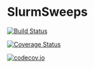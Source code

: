 # SlurmSweeps

[![Build Status](https://travis-ci.org/jagot/SlurmSweeps.jl.svg?branch=master)](https://travis-ci.org/jagot/SlurmSweeps.jl)

[![Coverage Status](https://coveralls.io/repos/jagot/SlurmSweeps.jl/badge.svg?branch=master&service=github)](https://coveralls.io/github/jagot/SlurmSweeps.jl?branch=master)

[![codecov.io](http://codecov.io/github/jagot/SlurmSweeps.jl/coverage.svg?branch=master)](http://codecov.io/github/jagot/SlurmSweeps.jl?branch=master)
